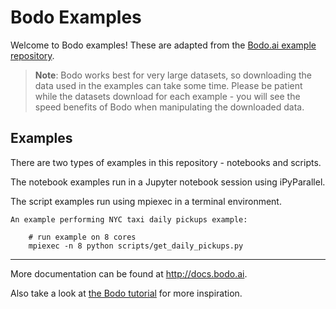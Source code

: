 # Bodo Examples

Welcome to Bodo examples! These are adapted from the [Bodo.ai example repository](https://github.com/Bodo-inc/Bodo-examples).

>**Note**: Bodo works best for very large datasets, so downloading the data used in the examples can take some time. Please be patient while the datasets download for each example - you will see the speed benefits of Bodo when manipulating the downloaded data.

## Examples
There are two types of examples in this repository - notebooks and scripts.

The notebook examples run in a Jupyter notebook session using iPyParallel.

The script examples run using mpiexec in a terminal environment.

    An example performing NYC taxi daily pickups example:

        # run example on 8 cores
        mpiexec -n 8 python scripts/get_daily_pickups.py


---------------------------
More documentation can be found at http://docs.bodo.ai.

Also take a look at [the Bodo tutorial](https://github.com/Bodo-inc/Bodo-tutorial) for more inspiration.
